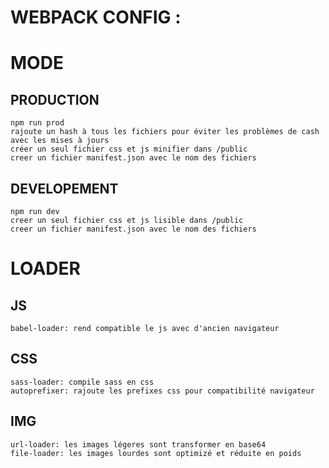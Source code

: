 # WEBPACK CONFIG :

# MODE
## PRODUCTION
	npm run prod
	rajoute un hash à tous les fichiers pour éviter les problèmes de cash avec les mises à jours
	créer un seul fichier css et js minifier dans /public
	creer un fichier manifest.json avec le nom des fichiers

## DEVELOPEMENT
	npm run dev
	creer un seul fichier css et js lisible dans /public
	creer un fichier manifest.json avec le nom des fichiers

# LOADER
## JS
	babel-loader: rend compatible le js avec d'ancien navigateur

## CSS
	sass-loader: compile sass en css
	autoprefixer: rajoute les prefixes css pour compatibilité navigateur

## IMG
	url-loader: les images légeres sont transformer en base64
	file-loader: les images lourdes sont optimizé et réduite en poids